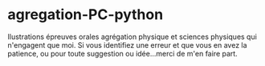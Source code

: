 # agregation-PC-python

Ilustrations épreuves orales agrégation physique et sciences physiques qui n'engagent que moi.
Si vous identifiez une erreur et que vous en avez la patience, ou pour toute suggestion ou idée...merci de m'en faire part.
